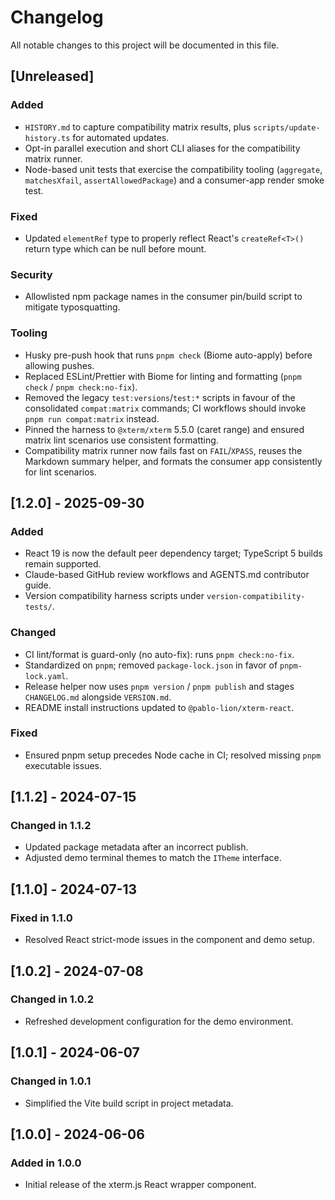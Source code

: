 # Changelog

All notable changes to this project will be documented in this file.

## [Unreleased]

### Added

- `HISTORY.md` to capture compatibility matrix results, plus `scripts/update-history.ts` for automated updates.
- Opt-in parallel execution and short CLI aliases for the compatibility matrix runner.
- Node-based unit tests that exercise the compatibility tooling (`aggregate`, `matchesXfail`,
  `assertAllowedPackage`) and a consumer-app render smoke test.

### Fixed

- Updated `elementRef` type to properly reflect React's `createRef<T>()` return type which can be null before mount.

### Security

- Allowlisted npm package names in the consumer pin/build script to mitigate typosquatting.

### Tooling
- Husky pre-push hook that runs `pnpm check` (Biome auto-apply) before allowing pushes.
- Replaced ESLint/Prettier with Biome for linting and formatting (`pnpm check` / `pnpm check:no-fix`).
- Removed the legacy `test:versions`/`test:*` scripts in favour of the consolidated
  `compat:matrix` commands; CI workflows should invoke `pnpm run compat:matrix` instead.
- Pinned the harness to `@xterm/xterm` 5.5.0 (caret range) and ensured matrix lint scenarios use consistent formatting.
- Compatibility matrix runner now fails fast on `FAIL`/`XPASS`, reuses the Markdown summary helper, and formats the consumer app consistently for lint scenarios.

## [1.2.0] - 2025-09-30

### Added

- React 19 is now the default peer dependency target; TypeScript 5 builds remain supported.
- Claude-based GitHub review workflows and AGENTS.md contributor guide.
- Version compatibility harness scripts under `version-compatibility-tests/`.

### Changed

- CI lint/format is guard-only (no auto-fix): runs `pnpm check:no-fix`.
- Standardized on `pnpm`; removed `package-lock.json` in favor of `pnpm-lock.yaml`.
- Release helper now uses `pnpm version` / `pnpm publish` and stages `CHANGELOG.md` alongside `VERSION.md`.
- README install instructions updated to `@pablo-lion/xterm-react`.

### Fixed

- Ensured pnpm setup precedes Node cache in CI; resolved missing `pnpm` executable issues.

## \[1.1.2] - 2024-07-15

### Changed in 1.1.2

- Updated package metadata after an incorrect publish.
- Adjusted demo terminal themes to match the `ITheme` interface.

## \[1.1.0] - 2024-07-13

### Fixed in 1.1.0

- Resolved React strict-mode issues in the component and demo setup.

## \[1.0.2] - 2024-07-08

### Changed in 1.0.2

- Refreshed development configuration for the demo environment.

## \[1.0.1] - 2024-06-07

### Changed in 1.0.1

- Simplified the Vite build script in project metadata.

## \[1.0.0] - 2024-06-06

### Added in 1.0.0

- Initial release of the xterm.js React wrapper component.
